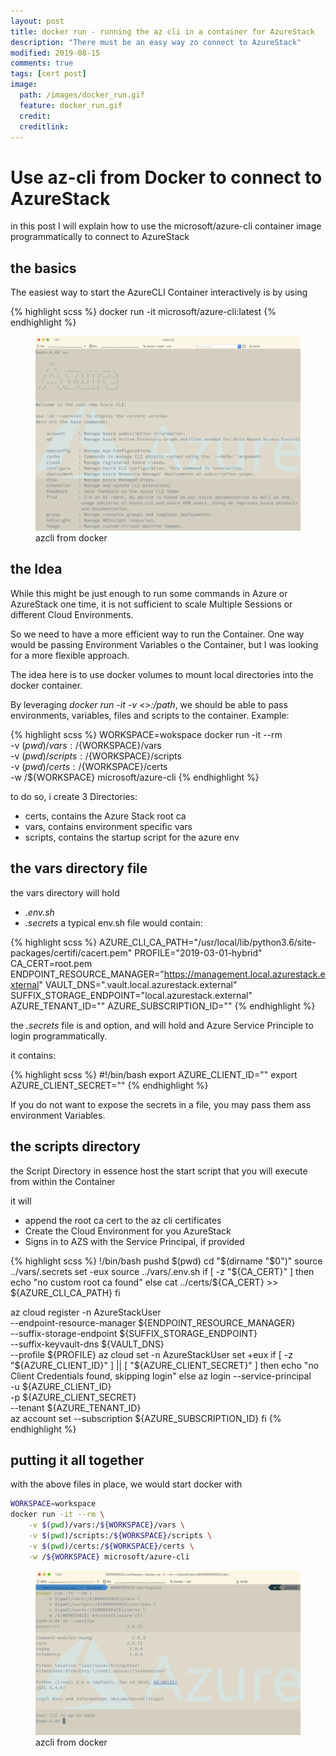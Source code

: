 ```yaml
---
layout: post
title: docker run - running the az cli in a container for AzureStack
description: "There must be an easy way zo connect to AzureStack"
modified: 2019-08-15
comments: true
tags: [cert post]
image:
  path: /images/docker_run.gif
  feature: docker_run.gif
  credit: 
  creditlink: 
---
```


# Use az-cli from Docker to connect to AzureStack

in this post I will explain how to use the microsoft/azure-cli container image programmatically to connect to AzureStack

## the basics

The easiest way to start the AzureCLI Container interactively is by using

{% highlight scss %}
docker run -it microsoft/azure-cli:latest
{% endhighlight %}

<figure class="half">
	<img src="/images/azcli_docker.png" alt="">
	<figcaption>azcli from docker</figcaption>
</figure>

## the Idea
While this might be just enough to run some commands in Azure or AzureStack one time, it is not sufficient to scale Multiple Sessions or different Cloud Environments.

So we need to have a more efficient way to run the Container.
One way would be passing Environment Variables o the Container, but I was looking for a more flexible approach.

The idea here is to use docker volumes to mount local directories into the docker container.

By leveraging *docker run -it -v <<volume>>:/path*, we should be able to pass environments, variables, files  and scripts to the container.
Example:

{% highlight scss %}
WORKSPACE=wokspace
docker run -it --rm \
    -v $(pwd)/vars:/${WORKSPACE}/vars \
    -v $(pwd)/scripts:/${WORKSPACE}/scripts \
    -v $(pwd)/certs:/${WORKSPACE}/certs \
    -w /${WORKSPACE} microsoft/azure-cli
{% endhighlight %}

to do so, i create 3 Directories:
- certs, contains the Azure Stack root ca 
- vars, contains environment specific vars
- scripts, contains the startup script for the azure env

## the vars directory file
the vars directory will hold
- *.env.sh*
- *.secrets*
a typical env.sh file would contain:

{% highlight scss %}
AZURE_CLI_CA_PATH="/usr/local/lib/python3.6/site-packages/certifi/cacert.pem"
PROFILE="2019-03-01-hybrid"
CA_CERT=root.pem
ENDPOINT_RESOURCE_MANAGER="https://management.local.azurestack.external"
VAULT_DNS=".vault.local.azurestack.external"
SUFFIX_STORAGE_ENDPOINT="local.azurestack.external"
AZURE_TENANT_ID=""
AZURE_SUBSCRIPTION_ID=""
{% endhighlight %}

the *.secrets* file is and option, and  will hold and Azure Service Principle to login programmatically.

it contains:

{% highlight scss %}
#!/bin/bash
export AZURE_CLIENT_ID=""
export AZURE_CLIENT_SECRET=""
{% endhighlight %}

If you do not want to expose the secrets in a file, you may pass them ass environment Variables.

## the scripts directory

the Script Directory in essence host the start script that you will execute from within the Container

it will 
- append the root ca cert to the az cli certificates
- Create the Cloud Environment for you AzureStack
- Signs in to AZS with the Service Principal, if provided

{% highlight scss %}
!/bin/bash
pushd $(pwd)
cd "$(dirname "$0")"
source ../vars/.secrets
set -eux
source ../vars/.env.sh
if [ -z "${CA_CERT}" ]
then
    echo "no custom root ca found"
else
    cat ../certs/${CA_CERT} >> ${AZURE_CLI_CA_PATH} 
fi

az cloud register -n AzureStackUser \
--endpoint-resource-manager ${ENDPOINT_RESOURCE_MANAGER} \
--suffix-storage-endpoint ${SUFFIX_STORAGE_ENDPOINT} \
--suffix-keyvault-dns ${VAULT_DNS} \
--profile ${PROFILE}
az cloud set -n AzureStackUser
set +eux
if [ -z "${AZURE_CLIENT_ID}" ] || [ "${AZURE_CLIENT_SECRET}"  ]
then
    echo "no Client Credentials found, skipping login"
else
    az login --service-principal \
    -u ${AZURE_CLIENT_ID} \
    -p ${AZURE_CLIENT_SECRET} \
    --tenant ${AZURE_TENANT_ID}  
    az account set --subscription ${AZURE_SUBSCRIPTION_ID}
fi
{% endhighlight %}

## putting it all together

with the above files in place, we would start docker with

```bash
WORKSPACE=workspace
docker run -it --rm \
    -v $(pwd)/vars:/${WORKSPACE}/vars \
    -v $(pwd)/scripts:/${WORKSPACE}/scripts \
    -v $(pwd)/certs:/${WORKSPACE}/certs \
    -w /${WORKSPACE} microsoft/azure-cli
```

<figure class="half">
	<img src="/images/docker_azcli_connect.png" alt="">
	<figcaption>azcli from docker</figcaption>
</figure>